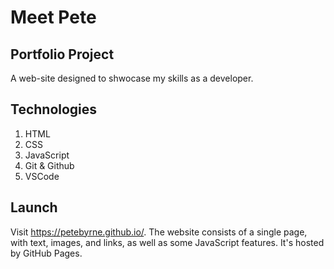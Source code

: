 # Meet Pete

## Portfolio Project

A web-site designed to shwocase my skills as a developer.

## Technologies

1. HTML
2. CSS
3. JavaScript
4. Git & Github
5. VSCode

## Launch

Visit https://petebyrne.github.io/. The website consists of a single page, with text, images, and links, as well as some JavaScript features. It's hosted by GitHub Pages.
